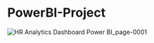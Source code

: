 # PowerBI-Project
![HR Analytics Dashboard Power BI_page-0001](https://github.com/AYUSHSAHU23/PowerBI-Project/assets/121926434/7f6be0ff-7515-40f7-9a03-cdd07b10164d)
